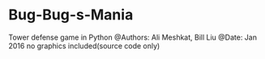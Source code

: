 # Bug-Bug-s-Mania
Tower defense game in Python 
@Authors: Ali Meshkat, Bill Liu
@Date: Jan 2016
no graphics included(source code only)
